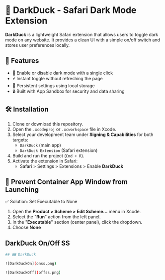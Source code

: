 # 🦆 DarkDuck - Safari Dark Mode Extension

**DarkDuck** is a lightweight Safari extension that allows users to toggle dark mode on any website. It provides a clean UI with a simple on/off switch and stores user preferences locally.

## 🚀 Features

- 🌙 Enable or disable dark mode with a single click
- ⚡ Instant toggle without refreshing the page
- 💾 Persistent settings using local storage
- 🔒 Built with App Sandbox for security and data sharing

## 🛠 Installation

1. Clone or download this repository.
2. Open the `.xcodeproj` or `.xcworkspace` file in Xcode.
3. Select your development team under **Signing & Capabilities** for both targets:
   - `DarkDuck` (main app)
   - `DarkDuck Extension` (Safari extension)
4. Build and run the project (`Cmd + R`).
5. Activate the extension in Safari:
   - Safari > Settings > Extensions > Enable **DarkDuck**
  
## 🔧 Prevent Container App Window from Launching
✅ Solution: Set Executable to None
1. Open the **Product > Scheme > Edit Scheme...** menu in Xcode.
2. Select the "**Run**" action from the left panel.
3. In the "**Executable**" section (center panel), click the dropdown.
4. Choose **None**

## DarkDuck On/Off SS

```bash
## 🖼️ DarkDuck

![DarkDuckOn](onss.png)

![DarkDuckOff](offss.png)

